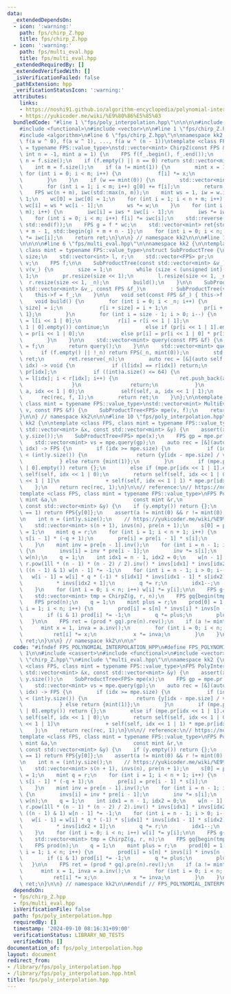 ```yaml
---
data:
  _extendedDependsOn:
  - icon: ':warning:'
    path: fps/chirp_Z.hpp
    title: fps/chirp_Z.hpp
  - icon: ':warning:'
    path: fps/multi_eval.hpp
    title: fps/multi_eval.hpp
  _extendedRequiredBy: []
  _extendedVerifiedWith: []
  _isVerificationFailed: false
  _pathExtension: hpp
  _verificationStatusIcon: ':warning:'
  attributes:
    links:
    - https://noshi91.github.io/algorithm-encyclopedia/polynomial-interpolation-geometric#fn:Bostan
    - https://yukicoder.me/wiki/%E9%80%86%E5%85%83
  bundledCode: "#line 1 \"fps/poly_interpolation.hpp\"\n\n\n\n#include <cassert>\n\
    #include <functional>\n#include <vector>\n\n#line 1 \"fps/chirp_Z.hpp\"\n\n\n\n\
    #include <algorithm>\n#line 6 \"fps/chirp_Z.hpp\"\n\nnamespace kk2 {\n\n// return\
    \ f(a w ^ 0), f(a w ^ 1), ..., f(a w ^ (n - 1))\ntemplate <class FPS, class mint\
    \ = typename FPS::value_type>\nstd::vector<mint> ChirpZ(const FPS &f_, mint w,\
    \ int n = -1, mint a = 1) {\n    FPS f(f_.begin(), f_.end());\n    if (n == -1)\
    \ n = f.size();\n    if (f.empty() || n == 0) return std::vector<mint>(n, mint(0));\n\
    \    int m = f.size();\n    if (a != mint(1)) {\n        mint x = 1;\n       \
    \ for (int i = 0; i < m; i++) {\n            f[i] *= x;\n            x *= a;\n\
    \        }\n    }\n    if (w == mint(0)) {\n        std::vector<mint> g(n, f[0]);\n\
    \        for (int i = 1; i < m; i++) g[0] += f[i];\n        return g;\n    }\n\
    \    FPS wc(n + m), iwc(std::max(n, m));\n    mint ws = 1, iw = w.inv(), iws =\
    \ 1;\n    wc[0] = iwc[0] = 1;\n    for (int i = 1; i < n + m; i++) {\n       \
    \ wc[i] = ws * wc[i - 1];\n        ws *= w;\n    }\n    for (int i = 1; i < std::max(n,\
    \ m); i++) {\n        iwc[i] = iws * iwc[i - 1];\n        iws *= iw;\n    }\n\
    \    for (int i = 0; i < m; i++) f[i] *= iwc[i];\n    std::reverse(std::begin(f),\
    \ std::end(f));\n    FPS g = f * wc;\n    std::vector<mint> ret{std::begin(g)\
    \ + m - 1, std::begin(g) + m + n - 1};\n    for (int i = 0; i < n; i++) ret[i]\
    \ *= iwc[i];\n    return ret;\n}\n\n} // namespace kk2\n\n\n#line 1 \"fps/multi_eval.hpp\"\
    \n\n\n\n#line 6 \"fps/multi_eval.hpp\"\n\nnamespace kk2 {\n\ntemplate <class FPS,\
    \ class mint = typename FPS::value_type>\nstruct SubProductTree {\n    int _n,\
    \ size;\n    std::vector<int> l, r;\n    std::vector<FPS> pr;\n    std::vector<mint>\
    \ v;\n    FPS f;\n\n    SubProductTree(const std::vector<mint> &v_) : _n(int(v_.size())),\
    \ v(v_) {\n        size = 1;\n        while (size < (unsigned int)(_n)) size <<=\
    \ 1;\n        pr.resize(size << 1);\n        l.resize(size << 1, _n);\n      \
    \  r.resize(size << 1, _n);\n        build();\n    }\n\n    SubProductTree(const\
    \ std::vector<mint> &v_, const FPS &f_)\n        : SubProductTree(v_) {\n    \
    \    this->f = f_;\n    }\n\n    void set(const FPS &f_) { this->f = f_; }\n\n\
    \    void build() {\n        for (int i = 0; i < _n; i++) {\n            l[i +\
    \ size] = i;\n            r[i + size] = i + 1;\n            pr[i + size] = {-v[i],\
    \ 1};\n        }\n        for (int i = size - 1; i > 0; i--) {\n            l[i]\
    \ = l[i << 1 | 0];\n            r[i] = r[i << 1 | 1];\n            if (pr[i <<\
    \ 1 | 0].empty()) continue;\n            else if (pr[i << 1 | 1].empty()) pr[i]\
    \ = pr[i << 1 | 0];\n            else pr[i] = pr[i << 1 | 0] * pr[i << 1 | 1];\n\
    \        }\n    }\n\n    std::vector<mint> query(const FPS &f) {\n        this->f\
    \ = f;\n        return query();\n    }\n\n    std::vector<mint> query() {\n  \
    \      if (f.empty() || !_n) return FPS(_n, mint(0));\n        std::vector<mint>\
    \ ret;\n        ret.reserve(_n);\n        auto rec = [&](auto self, FPS a, int\
    \ idx) -> void {\n            if (l[idx] == r[idx]) return;\n            a %=\
    \ pr[idx];\n            if ((int)a.size() <= 64) {\n                for (int i\
    \ = l[idx]; i < r[idx]; i++) {\n                    ret.push_back(a.eval(v[i]));\n\
    \                }\n                return;\n            }\n            self(self,\
    \ a, idx << 1 | 0);\n            self(self, a, idx << 1 | 1);\n        };\n  \
    \      rec(rec, f, 1);\n        return ret;\n    }\n};\n\ntemplate <class FPS,\
    \ class mint = typename FPS::value_type>\nstd::vector<mint> MultiEval(std::vector<mint>\
    \ v, const FPS &f) {\n    SubProductTree<FPS> mpe(v, f);\n    return mpe.query();\n\
    }\n\n} // namespace kk2\n\n\n#line 10 \"fps/poly_interpolation.hpp\"\n\nnamespace\
    \ kk2 {\n\ntemplate <class FPS, class mint = typename FPS::value_type>\nFPS PolyInterpolation(const\
    \ std::vector<mint> &x, const std::vector<mint> &y) {\n    assert(x.size() ==\
    \ y.size());\n    SubProductTree<FPS> mpe(x);\n    FPS gp = mpe.pr[1].diff();\n\
    \    std::vector<mint> vs = mpe.query(gp);\n    auto rec = [&](auto self, int\
    \ idx) -> FPS {\n        if (idx >= mpe.size) {\n            if (idx - mpe.size\
    \ < (int)y.size()) {\n                return {y[idx - mpe.size] / vs[idx - mpe.size]};\n\
    \            } else return {mint(1)};\n        }\n        if (mpe.pr[idx << 1\
    \ | 0].empty()) return {};\n        else if (mpe.pr[idx << 1 | 1].empty()) return\
    \ self(self, idx << 1 | 0);\n        return self(self, idx << 1 | 0) * mpe.pr[idx\
    \ << 1 | 1]\n               + self(self, idx << 1 | 1) * mpe.pr[idx << 1 | 0];\n\
    \    };\n    return rec(rec, 1);\n}\n\n// reference:\n// https://noshi91.github.io/algorithm-encyclopedia/polynomial-interpolation-geometric#fn:Bostan\n\
    template <class FPS, class mint = typename FPS::value_type>\nFPS PolyInterpolationGeo(const\
    \ mint &a,\n                         const mint &r,\n                        \
    \ const std::vector<mint> &y) {\n    if (y.empty()) return {};\n    if (y.size()\
    \ == 1) return FPS{y[0]};\n    assert(a != mint(0) && r != mint(0) && r != mint(1));\n\
    \n    int n = (int)y.size();\n    // https://yukicoder.me/wiki/%E9%80%86%E5%85%83\n\
    \    std::vector<mint> s(n + 1), invs(n), pre(n + 1);\n    s[0] = pre[0] = invs[0]\
    \ = 1;\n    mint q = r;\n    for (int i = 1; i < n + 1; i++) {\n        s[i] =\
    \ s[i - 1] * (-q + 1);\n        pre[i] = pre[i - 1] * s[i];\n        q *= r;\n\
    \    }\n    mint inv = pre[n - 1].inv();\n    for (int i = n - 1; i >= 1; i--)\
    \ {\n        invs[i] = inv * pre[i - 1];\n        inv *= s[i];\n    }\n\n    std::vector<mint>\
    \ w(n);\n    q = 1;\n    int idx1 = n - 1, idx2 = 0;\n    w[n - 1] =\n       \
    \ r.pow(1ll * (n - 1) * (n - 2) / 2).inv() * invs[idx1] * invs[idx2];\n    if\
    \ ((n - 1) & 1) w[n - 1] *= -1;\n    for (int i = n - 1; i > 0; i--) {\n     \
    \   w[i - 1] = w[i] * q * (-1) * s[idx1] * invs[idx1 - 1] * s[idx2]\n        \
    \           * invs[idx2 + 1];\n        q *= r;\n        idx1--;\n        idx2++;\n\
    \    }\n    for (int i = 0; i < n; i++) w[i] *= y[i];\n\n    FPS g{begin(w), end(w)};\n\
    \    std::vector<mint> tmp = ChirpZ(g, r, n);\n    FPS gq{begin(tmp), end(tmp)};\n\
    \    FPS prod(n);\n    q = 1;\n    mint plus = r;\n    prod[0] = 1;\n    for (int\
    \ i = 1; i < n; i++) {\n        prod[i] = s[n] * invs[i] * invs[n - i] * q;\n\
    \        if (i & 1) prod[i] *= -1;\n        q *= plus;\n        plus *= r;\n \
    \   }\n\n    FPS ret = (prod * gq).pre(n).rev();\n    if (a != mint(1)) {\n  \
    \      mint x = 1, inva = a.inv();\n        for (int i = 0; i < n; i++) {\n  \
    \          ret[i] *= x;\n            x *= inva;\n        }\n    }\n    return\
    \ ret;\n}\n\n} // namespace kk2\n\n\n"
  code: "#ifndef FPS_POLYNOMIAL_INTERPOLATION_HPP\n#define FPS_POLYNOMIAL_INTERPOLATION_HPP\
    \ 1\n\n#include <cassert>\n#include <functional>\n#include <vector>\n\n#include\
    \ \"chirp_Z.hpp\"\n#include \"multi_eval.hpp\"\n\nnamespace kk2 {\n\ntemplate\
    \ <class FPS, class mint = typename FPS::value_type>\nFPS PolyInterpolation(const\
    \ std::vector<mint> &x, const std::vector<mint> &y) {\n    assert(x.size() ==\
    \ y.size());\n    SubProductTree<FPS> mpe(x);\n    FPS gp = mpe.pr[1].diff();\n\
    \    std::vector<mint> vs = mpe.query(gp);\n    auto rec = [&](auto self, int\
    \ idx) -> FPS {\n        if (idx >= mpe.size) {\n            if (idx - mpe.size\
    \ < (int)y.size()) {\n                return {y[idx - mpe.size] / vs[idx - mpe.size]};\n\
    \            } else return {mint(1)};\n        }\n        if (mpe.pr[idx << 1\
    \ | 0].empty()) return {};\n        else if (mpe.pr[idx << 1 | 1].empty()) return\
    \ self(self, idx << 1 | 0);\n        return self(self, idx << 1 | 0) * mpe.pr[idx\
    \ << 1 | 1]\n               + self(self, idx << 1 | 1) * mpe.pr[idx << 1 | 0];\n\
    \    };\n    return rec(rec, 1);\n}\n\n// reference:\n// https://noshi91.github.io/algorithm-encyclopedia/polynomial-interpolation-geometric#fn:Bostan\n\
    template <class FPS, class mint = typename FPS::value_type>\nFPS PolyInterpolationGeo(const\
    \ mint &a,\n                         const mint &r,\n                        \
    \ const std::vector<mint> &y) {\n    if (y.empty()) return {};\n    if (y.size()\
    \ == 1) return FPS{y[0]};\n    assert(a != mint(0) && r != mint(0) && r != mint(1));\n\
    \n    int n = (int)y.size();\n    // https://yukicoder.me/wiki/%E9%80%86%E5%85%83\n\
    \    std::vector<mint> s(n + 1), invs(n), pre(n + 1);\n    s[0] = pre[0] = invs[0]\
    \ = 1;\n    mint q = r;\n    for (int i = 1; i < n + 1; i++) {\n        s[i] =\
    \ s[i - 1] * (-q + 1);\n        pre[i] = pre[i - 1] * s[i];\n        q *= r;\n\
    \    }\n    mint inv = pre[n - 1].inv();\n    for (int i = n - 1; i >= 1; i--)\
    \ {\n        invs[i] = inv * pre[i - 1];\n        inv *= s[i];\n    }\n\n    std::vector<mint>\
    \ w(n);\n    q = 1;\n    int idx1 = n - 1, idx2 = 0;\n    w[n - 1] =\n       \
    \ r.pow(1ll * (n - 1) * (n - 2) / 2).inv() * invs[idx1] * invs[idx2];\n    if\
    \ ((n - 1) & 1) w[n - 1] *= -1;\n    for (int i = n - 1; i > 0; i--) {\n     \
    \   w[i - 1] = w[i] * q * (-1) * s[idx1] * invs[idx1 - 1] * s[idx2]\n        \
    \           * invs[idx2 + 1];\n        q *= r;\n        idx1--;\n        idx2++;\n\
    \    }\n    for (int i = 0; i < n; i++) w[i] *= y[i];\n\n    FPS g{begin(w), end(w)};\n\
    \    std::vector<mint> tmp = ChirpZ(g, r, n);\n    FPS gq{begin(tmp), end(tmp)};\n\
    \    FPS prod(n);\n    q = 1;\n    mint plus = r;\n    prod[0] = 1;\n    for (int\
    \ i = 1; i < n; i++) {\n        prod[i] = s[n] * invs[i] * invs[n - i] * q;\n\
    \        if (i & 1) prod[i] *= -1;\n        q *= plus;\n        plus *= r;\n \
    \   }\n\n    FPS ret = (prod * gq).pre(n).rev();\n    if (a != mint(1)) {\n  \
    \      mint x = 1, inva = a.inv();\n        for (int i = 0; i < n; i++) {\n  \
    \          ret[i] *= x;\n            x *= inva;\n        }\n    }\n    return\
    \ ret;\n}\n\n} // namespace kk2\n\n#endif // FPS_POLYNOMIAL_INTERPOLATION_HPP\n"
  dependsOn:
  - fps/chirp_Z.hpp
  - fps/multi_eval.hpp
  isVerificationFile: false
  path: fps/poly_interpolation.hpp
  requiredBy: []
  timestamp: '2024-09-10 08:16:31+09:00'
  verificationStatus: LIBRARY_NO_TESTS
  verifiedWith: []
documentation_of: fps/poly_interpolation.hpp
layout: document
redirect_from:
- /library/fps/poly_interpolation.hpp
- /library/fps/poly_interpolation.hpp.html
title: fps/poly_interpolation.hpp
---
```

